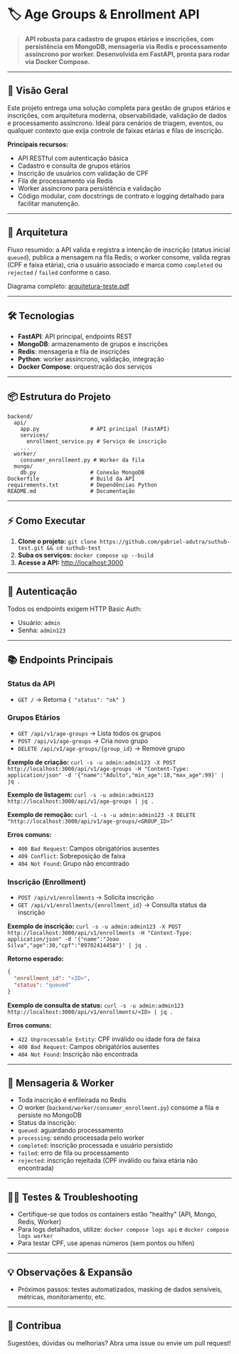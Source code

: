 # 🏷️ Age Groups & Enrollment API

> **API robusta para cadastro de grupos etários e inscrições, com persistência em MongoDB, mensageria via Redis e processamento assíncrono por worker. Desenvolvida em FastAPI, pronta para rodar via Docker Compose.**

---

## 🚀 Visão Geral

Este projeto entrega uma solução completa para gestão de grupos etários e inscrições, com arquitetura moderna, observabilidade, validação de dados e processamento assíncrono. Ideal para cenários de triagem, eventos, ou qualquer contexto que exija controle de faixas etárias e filas de inscrição.

**Principais recursos:**
- API RESTful com autenticação básica
- Cadastro e consulta de grupos etários
- Inscrição de usuários com validação de CPF
- Fila de processamento via Redis
- Worker assíncrono para persistência e validação
- Código modular, com docstrings de contrato e logging detalhado para facilitar manutenção.

---

## 🧱 Arquitetura

Fluxo resumido: a API valida e registra a intenção de inscrição (status inicial `queued`), publica a mensagem na fila Redis; o worker consome, valida regras (CPF e faixa etária), cria o usuário associado e marca como `completed` ou `rejected` / `failed` conforme o caso.


Diagrama completo: [arquitetura-teste.pdf](./arquitetura-teste.pdf)


---

## 🛠️ Tecnologias

- **FastAPI**: API principal, endpoints REST
- **MongoDB**: armazenamento de grupos e inscrições
- **Redis**: mensageria e fila de inscrições
- **Python**: worker assíncrono, validação, integração
- **Docker Compose**: orquestração dos serviços

---

## 📦 Estrutura do Projeto

```
backend/
  api/
    app.py                # API principal (FastAPI)
    services/
      enrollment_service.py # Serviço de inscrição
    ...
  worker/
    consumer_enrollment.py # Worker da fila
  mongo/
    db.py                 # Conexão MongoDB
Dockerfile                # Build da API
requirements.txt          # Dependências Python
README.md                 # Documentação
```

---

## ⚡ Como Executar

1. **Clone o projeto:**
   `git clone https://github.com/gabriel-adutra/suthub-test.git && cd suthub-test`
2. **Suba os serviços:**
   `docker compose up --build`
3. **Acesse a API:**
   [http://localhost:3000](http://localhost:3000)

---

## 🔐 Autenticação

Todos os endpoints exigem HTTP Basic Auth:
- Usuário: `admin`
- Senha: `admin123`

---

## 📚 Endpoints Principais

### Status da API
- `GET /` → Retorna `{ "status": "ok" }`

### Grupos Etários
- `GET /api/v1/age-groups` → Lista todos os grupos
- `POST /api/v1/age-groups` → Cria novo grupo
- `DELETE /api/v1/age-groups/{group_id}` → Remove grupo

**Exemplo de criação:**
`curl -s -u admin:admin123 -X POST http://localhost:3000/api/v1/age-groups -H "Content-Type: application/json" -d '{"name":"Adulto","min_age":18,"max_age":99}' | jq .`

**Exemplo de listagem:**
`curl -s -u admin:admin123 http://localhost:3000/api/v1/age-groups | jq .`

**Exemplo de remoção:**
`curl -i -s -u admin:admin123 -X DELETE "http://localhost:3000/api/v1/age-groups/<GROUP_ID>"`

**Erros comuns:**
- `400 Bad Request`: Campos obrigatórios ausentes
- `409 Conflict`: Sobreposição de faixa
- `404 Not Found`: Grupo não encontrado

### Inscrição (Enrollment)
- `POST /api/v1/enrollments` → Solicita inscrição
- `GET /api/v1/enrollments/{enrollment_id}` → Consulta status da inscrição

**Exemplo de inscrição:**
`curl -s -u admin:admin123 -X POST http://localhost:3000/api/v1/enrollments -H "Content-Type: application/json" -d '{"name":"Joao Silva","age":30,"cpf":"09702414458"}' | jq .`

**Retorno esperado:**
```json
{
  "enrollment_id": "<ID>",
  "status": "queued"
}
```

**Exemplo de consulta de status:**
`curl -s -u admin:admin123 http://localhost:3000/api/v1/enrollments/<ID> | jq .`

**Erros comuns:**
- `422 Unprocessable Entity`: CPF inválido ou idade fora de faixa
- `400 Bad Request`: Campos obrigatórios ausentes
- `404 Not Found`: Inscrição não encontrada

---

## 📨 Mensageria & Worker

- Toda inscrição é enfileirada no Redis
- O worker (`backend/worker/consumer_enrollment.py`) consome a fila e persiste no MongoDB
- Status da inscrição:
- `queued`: aguardando processamento
- `processing`: sendo processada pelo worker
- `completed`: inscrição processada e usuário persistido
- `failed`: erro de fila ou processamento
- `rejected`: inscrição rejeitada (CPF inválido ou faixa etária não encontrada)

---

## 🧑‍💻 Testes & Troubleshooting

- Certifique-se que todos os containers estão "healthy" (API, Mongo, Redis, Worker)
- Para logs detalhados, utilize:
  `docker compose logs api` e 
  `docker compose logs worker`
- Para testar CPF, use apenas números (sem pontos ou hífen)

---

## 💡 Observações & Expansão

- Próximos passos: testes automatizados, masking de dados sensíveis, métricas, monitoramento, etc.

---

## 🤝 Contribua

Sugestões, dúvidas ou melhorias? Abra uma issue ou envie um pull request!
